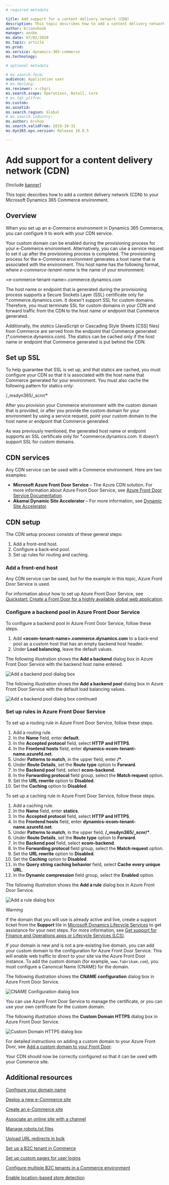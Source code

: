 ```yaml
---
# required metadata

title: Add support for a content delivery network (CDN)
description: This topic describes how to add a content delivery network (CDN) to your Microsoft Dynamics 365 Commerce environment.
author: brianshook
manager: annbe
ms.date: 07/02/2020
ms.topic: article
ms.prod: 
ms.service: dynamics-365-commerce
ms.technology: 

# optional metadata

# ms.search.form: 
audience: Application user
# ms.devlang: 
ms.reviewer: v-chgri
ms.search.scope: Operations, Retail, Core
# ms.tgt_pltfrm: 
ms.custom: 
ms.assetid: 
ms.search.region: Global
# ms.search.industry: 
ms.author: brshoo
ms.search.validFrom: 2019-10-31
ms.dyn365.ops.version: Release 10.0.5

---
```


# Add support for a content delivery network (CDN)


[!include [banner](includes/banner.md)]

This topic describes how to add a content delivery network (CDN) to your Microsoft Dynamics 365 Commerce environment.

## Overview

When you set up an e-Commerce environment in Dynamics 365 Commerce, you can configure it to work with your CDN service. 

Your custom domain can be enabled during the provisioning process for your e-Commerce environment. Alternatively, you can use a service request to set it up after the provisioning process is completed. The provisioning process for the e-Commerce environment generates a host name that is associated with the environment. This host name has the following format, where *e-commerce-tenant-name* is the name of your environment:

&lt;e-commerce-tenant-name&gt;.commerce.dynamics.com

The host name or endpoint that is generated during the provisioning process supports a Secure Sockets Layer (SSL) certificate only for \*.commerce.dynamics.com. It doesn't support SSL for custom domains. Therefore, you must terminate SSL for custom domains in your CDN and forward traffic from the CDN to the host name or endpoint that Commerce generated. 

Additionally, the *statics* (JavaScript or Cascading Style Sheets \[CSS\] files) from Commerce are served from the endpoint that Commerce generated (\*.commerce.dynamics.com). The statics can be cached only if the host name or endpoint that Commerce generated is put behind the CDN.

## Set up SSL

To help guarantee that SSL is set up, and that statics are cached, you must configure your CDN so that it is associated with the host name that Commerce generated for your environment. You must also cache the following pattern for statics only: 

/\_msdyn365/\_scnr/\*

After you provision your Commerce environment with the custom domain that is provided, or after you provide the custom domain for your environment by using a service request, point your custom domain to the host name or endpoint that Commerce generated.

As was previously mentioned, the generated host name or endpoint supports an SSL certificate only for \*.commerce.dynamics.com. It doesn't support SSL for custom domains.

## CDN services

Any CDN service can be used with a Commerce environment. Here are two examples:

- **Microsoft Azure Front Door Service** – The Azure CDN solution. For more information about Azure Front Door Service, see [Azure Front Door Service Documentation](https://docs.microsoft.com/azure/frontdoor/).
- **Akamai Dynamic Site Accelerator** – For more information, see [Dynamic Site Accelerator](https://www.akamai.com/us/en/products/performance/dynamic-site-accelerator.jsp).

## CDN setup

The CDN setup process consists of these general steps:

1. Add a front-end host.
1. Configure a back-end pool.
1. Set up rules for routing and caching.

### Add a front-end host

Any CDN service can be used, but for the example in this topic, Azure Front Door Service is used. 

For information about how to set up Azure Front Door Service, see [Quickstart: Create a Front Door for a highly available global web application](https://docs.microsoft.com/azure/frontdoor/quickstart-create-front-door).

### Configure a backend pool in Azure Front Door Service

To configure a backend pool in Azure Front Door Service, follow these steps.

1. Add **&lt;ecom-tenant-name&gt;.commerce.dynamics.com** to a back-end pool as a custom host that has an empty backend host header.
1. Under **Load balancing**, leave the default values.

The following illustration shows the **Add a backend** dialog box in Azure Front Door Service with the backend host name entered.

![Add a backend pool dialog box](./media/CDN_BackendPool.png)

The following illustration shows the **Add a backend pool** dialog box in Azure Front Door Service with the default load balancing values.

![Add a backend pool dialog box continued](./media/CDN_BackendPool_2.png)

### Set up rules in Azure Front Door Service

To set up a routing rule in Azure Front Door Service, follow these steps.

1. Add a routing rule.
1. In the **Name** field, enter **default**.
1. In the **Accepted protocol** field, select **HTTP and HTTPS**.
1. In the **Frontend hosts** field, enter **dynamics-ecom-tenant-name.azurefd.net**.
1. Under **Patterns to match**, in the upper field, enter **/\***.
1. Under **Route Details**, set the **Route type** option to **Forward**.
1. In the **Backend pool** field, select **ecom-backend**.
1. In the **Forwarding protocol** field group, select the **Match request** option. 
1. Set the **URL rewrite** option to **Disabled**.
1. Set the **Caching** option to **Disabled**.

To set up a caching rule in Azure Front Door Service, follow these steps.

1. Add a caching rule.
1. In the **Name** field, enter **statics**.
1. In the **Accepted protocol** field, select **HTTP and HTTPS**.
1. In the **Frontend hosts** field, enter **dynamics-ecom-tenant-name.azurefd.net**.
1. Under **Patterns to match**, in the upper field, **/\_msdyn365/\_scnr/\***.
1. Under **Route Details**, set the **Route type** option to **Forward**.
1. In the **Backend pool** field, select **ecom-backend**.
1. In the **Forwarding protocol** field group, select the **Match request** option.
1. Set the **URL rewrite** option to **Disabled**.
1. Set the **Caching** option to **Disabled**.
1. In the **Query string caching behavior** field, select **Cache every unique URL**.
1. In the **Dynamic compression** field group, select the **Enabled** option.

The following illustration shows the **Add a rule** dialog box in Azure Front Door Service.

![Add a rule dialog box](./media/CDN_CachingRule.png)

> [!WARNING]
> If the domain that you will use is already active and live, create a support ticket from the **Support** tile in [Microsoft Dynamics Lifecycle Services](https://lcs.dynamics.com/) to get assistance for your next steps. For more information, see [Get support for Finance and Operations apps or Lifecycle Services (LCS)](../fin-ops-core/dev-itpro/lifecycle-services/lcs-support.md).

If your domain is new and is not a pre-existing live domain, you can add your custom domain to the configuration for Azure Front Door Service. This will enable web traffic to direct to your site via the Azure Front Door instance. To add the custom domain (for example, `www.fabrikam.com`), you must configure a Canonical Name (CNAME) for the domain.

The following illustration shows the **CNAME configuration** dialog box in Azure Front Door Service.

![CNAME Configuration dialog box](./media/CNAME_Configuration.png)

You can use Azure Front Door Service to manage the certificate, or you can use your own certificate for the custom domain.

The following illustration shows the **Custom Domain HTTPS** dialog box in Azure Front Door Service.

![Custom Domain HTTPS dialog box](./media/Custom_Domain_HTTPS.png)

For detailed instructions on adding a custom domain to your Azure Front Door, see [Add a custom domain to your Front Door](https://docs.microsoft.com/azure/frontdoor/front-door-custom-domain).

Your CDN should now be correctly configured so that it can be used with your Commerce site.

## Additional resources

[Configure your domain name](configure-your-domain-name.md)

[Deploy a new e-Commerce site](deploy-ecommerce-site.md)

[Create an e-Commerce site](create-ecommerce-site.md)

[Associate an online site with a channel](associate-site-online-store.md)

[Manage robots.txt files](manage-robots-txt-files.md)

[Upload URL redirects in bulk](upload-bulk-redirects.md)

[Set up a B2C tenant in Commerce](set-up-B2C-tenant.md)

[Set up custom pages for user logins](custom-pages-user-logins.md)

[Configure multiple B2C tenants in a Commerce environment](configure-multi-B2C-tenants.md)

[Enable location-based store detection](enable-store-detection.md)
